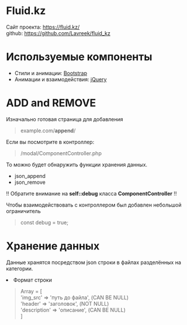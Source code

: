 # Fluid.kz

Cайт проекта: <a href="https://fluid.kz/">https://fluid.kz/</a><br>
github: https://github.com/Lavreek/fluid_kz

# Используемые компоненты

<ul>
	<li>Стили и анимации: <a href="https://getbootstrap.com">Bootstrap</a></li>
	<li>Анимации и взаимодействия: <a href="https://jquery.com/">jQuery</a></li>
</ul>

# ADD and REMOVE

Изначально готовая страница для добавления

>example.com/<b>append</b>/

Если вы посмотрите в контроллер:

>/modal/ComponentController.php

То можно будет обнаружить функции хранения данных.

<ul>
	<li>json_append</li>
	<li>json_remove</li>
</ul>

!! Обратите внимание на <b>self::debug</b> класса <b>ComponentController</b> !!

Чтобы взаимодействовать с контроллером был добавлен небольшой ограничитель

>const debug = true;

# Хранение данных

Данные хранятся посредством json строки в файлах разделённых на категории.

<li>Формат строки</li>

>Array = [<br>'img_src' => 'путь до файла', (CAN BE NULL)<br>'header' => 'заголовок', (NOT NULL)<br>'description' => 'описание', (CAN BE NULL)<br>]